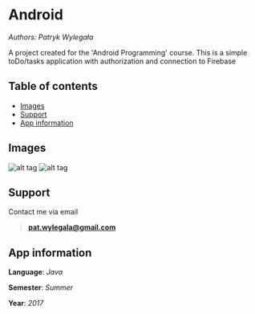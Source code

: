 # Android
*Authors: Patryk Wylegała*

A project created for the 'Android Programming' course. This is a simple toDo/tasks application with authorization and connection to Firebase

## Table of contents

- [Images](#images)
- [Support](#support)
- [App information](#app-information)

## Images

![alt tag](https://github.com/MrVaath/AndroidProject/blob/master/img1.png)
![alt tag](https://github.com/MrVaath/AndroidProject/blob/master/img2.png)

## Support

Contact me via email

> **pat.wylegala@gmail.com**

## App information

**Language**: _Java_

**Semester**: _Summer_

**Year**: _2017_
